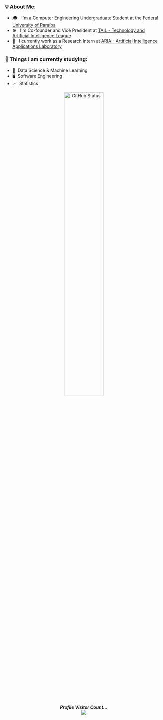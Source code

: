 <div>
  
<div align="left"> 
  <h3> <strong>💡 About Me: </strong></h3>
  
  - 🎓 &nbsp; I'm a Computer Engineering Undergraduate Student at the [Federal University of Paraíba](https://www.ufpb.br)
  - ⚙️ &nbsp; I'm Co-founder and Vice President at [TAIL - Technology and Artificial Intelligence League](https://aria.ci.ufpb.br/tail/)
  - 🔬 &nbsp; I currently work as a Research Intern at [ARIA - Artificial Intelligence Applications Laboratory](https://aria.ci.ufpb.br)
</div>

<div align="left"> 
  <h3><strong> 🌱 Things I am currently studying: </strong></h3>
  
  - 🤖 &nbsp;Data Science & Machine Learning 
  - 🖥️ &nbsp;Software Engineering
  - 📈 &nbsp;Statistics
</div>  
</div>
 
<p align="center">
  
<img width="50%" align="center" src="https://github-readme-stats.vercel.app/api?username=jpvt&count_private=true&show_icons=true&theme=tokyonight" alt="GitHub Status"/>

</p>


<p align="center"> 
  <i><b>Profile Visitor Count...</b></i><br>
  <img src="https://profile-counter.glitch.me/jpvt/count.svg" />
</p>

